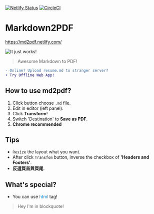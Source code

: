 [![Netlify Status](https://api.netlify.com/api/v1/badges/c4c9c07a-bd99-4382-8b19-4ae3abc8f104/deploy-status)](https://app.netlify.com/sites/md2pdf/deploys)
[![CircleCI](https://circleci.com/gh/realdennis/md2pdf.svg?style=svg)](https://circleci.com/gh/realdennis/md2pdf)
# Markdown2PDF 
https://md2pdf.netlify.com/

![It just works!](https://media.giphy.com/media/MuAtuqUGnn2PKsXhs6/giphy.gif)


> Awesome Markdown to PDF!
```diff
- Online? Upload resume.md to stranger server?
+ Try Offline Web App!
```

## How to use md2pdf?
1. Click button choose `.md` file.
2. Edit in editor (left panel).
3. Click **Transform**!
4. Switch 'Destination' to **Save as PDF**.
4. **Chrome recommended**

## Tips
- `Resize` the layout what you want.
- After click `Transfom` button, inverse the checkbox of **'Headers and Footers'**. 
- **反選頁首與頁尾**.

## What's special?
- You can use <span style="color:#0984e3">html</span> tag!
<blockquote>Hey I'm in blockquote!</blockquote>

